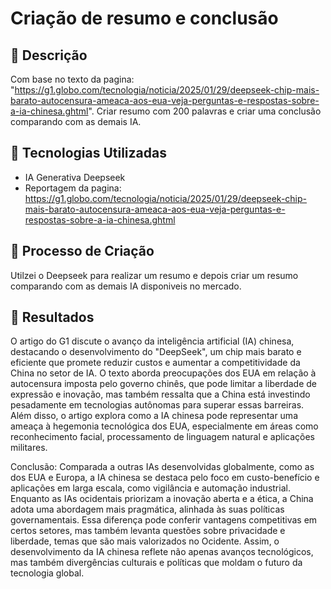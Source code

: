 # Criação de resumo e conclusão

## 📒 Descrição
Com base no texto da pagina: "https://g1.globo.com/tecnologia/noticia/2025/01/29/deepseek-chip-mais-barato-autocensura-ameaca-aos-eua-veja-perguntas-e-respostas-sobre-a-ia-chinesa.ghtml". Criar resumo com 200 palavras e criar uma conclusão comparando com as demais IA.

## 🤖 Tecnologias Utilizadas
- IA Generativa Deepseek
- Reportagem da pagina: https://g1.globo.com/tecnologia/noticia/2025/01/29/deepseek-chip-mais-barato-autocensura-ameaca-aos-eua-veja-perguntas-e-respostas-sobre-a-ia-chinesa.ghtml

## 🧐 Processo de Criação
Utilzei o Deepseek para realizar um resumo e depois criar um resumo comparando com as demais IA disponiveis no mercado.

## 🚀 Resultados

O artigo do G1 discute o avanço da inteligência artificial (IA) chinesa, destacando o desenvolvimento do "DeepSeek", um chip mais barato e eficiente que promete reduzir custos e aumentar a competitividade da China no setor de IA. O texto aborda preocupações dos EUA em relação à autocensura imposta pelo governo chinês, que pode limitar a liberdade de expressão e inovação, mas também ressalta que a China está investindo pesadamente em tecnologias autônomas para superar essas barreiras. Além disso, o artigo explora como a IA chinesa pode representar uma ameaça à hegemonia tecnológica dos EUA, especialmente em áreas como reconhecimento facial, processamento de linguagem natural e aplicações militares.

Conclusão: Comparada a outras IAs desenvolvidas globalmente, como as dos EUA e Europa, a IA chinesa se destaca pelo foco em custo-benefício e aplicações em larga escala, como vigilância e automação industrial. Enquanto as IAs ocidentais priorizam a inovação aberta e a ética, a China adota uma abordagem mais pragmática, alinhada às suas políticas governamentais. Essa diferença pode conferir vantagens competitivas em certos setores, mas também levanta questões sobre privacidade e liberdade, temas que são mais valorizados no Ocidente. Assim, o desenvolvimento da IA chinesa reflete não apenas avanços tecnológicos, mas também divergências culturais e políticas que moldam o futuro da tecnologia global.
